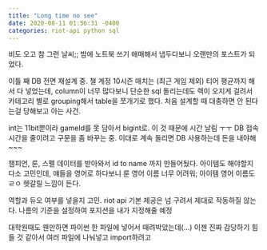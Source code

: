 ```yaml
---
title: "Long time no see"
date: 2020-08-11 01:56:31 -0400
categories: riot-api python sql
---
```



비도 오고 참 그런 날씨;;
밤에 노트북 쓰기 애매해서 냅두다보니 오랜만의 포스트가 되었다.

이틀 째 DB 전면 재설계 중.
챌 계정 10시즌 매치는 (최근 게임 제외) 티어 평균까지 해서 다 넣었는데,
column이 너무 많다보니 단순한 sql 돌리는데도 렉이 오지게 걸려서
카테고리 별로 grouping해서 table을 쪼개기로 했다.
처음 설계할 때 대충하면 안 된다는걸 당해보고 아는 사건.

int는 11bit뿐이라 gameId를 못 담아서 bigint로. 이 것 때문에 시간 날림 ㅜㅜ
DB 접속 시간을 줄이려고 구문을 좀 바꾸는 중.
이대로 계속 돌리면 DB 사용하는데 돈을 내야해~~~

챔피언, 룬, 스펠 데이터를 받아와서 id to name 까지 만들어뒀다.
아이템도 해야할지 다소 고민인데, 얘들을 영어로 하다보니 룬 영어 이름 너무 어려워;
아이템 영어 이름도 ㄹㅇ 헷갈릴 느낌이 든다.

역할과 듀오 여부를 넣을지 고민.
riot api 기본 제공은 넘 구려서 제대로 작동하질 않는다.
나름의 기준을 설정하여 포지션을 내가 지정해줄 예정

대학원때도 웬만하면 파이썬 한 파일에 넣어서 때려박았는데(...)
이젠 진짜 감당하기 힘들 것 같아서 여러 파일에 나눠넣고 import하려고

